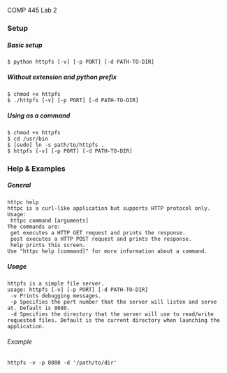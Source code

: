 COMP 445 Lab 2

### Setup

##### Basic setup
```shell
$ python httpfs [-v] [-p PORT] [-d PATH-TO-DIR]
```

##### Without extension and python prefix
```shell
$ chmod +x httpfs
$ ./httpfs [-v] [-p PORT] [-d PATH-TO-DIR]
```

##### Using as a command
```shell
$ chmod +x httpfs
$ cd /usr/bin
$ [sudo] ln -s path/to/httpfs .
$ httpfs [-v] [-p PORT] [-d PATH-TO-DIR]
```

### Help & Examples

##### General
```
httpc help
httpc is a curl-like application but supports HTTP protocol only.
Usage:
 httpc command [arguments]
The commands are:
 get executes a HTTP GET request and prints the response.
 post executes a HTTP POST request and prints the response.
 help prints this screen.
Use "httpc help [command]" for more information about a command.
```

##### Usage
```
httpfs is a simple file server.
usage: httpfs [-v] [-p PORT] [-d PATH-TO-DIR]
 -v Prints debugging messages.
 -p Specifies the port number that the server will listen and serve at. Default is 8080.
 -d Specifies the directory that the server will use to read/write
requested files. Default is the current directory when launching the
application.
```

###### Example

`httpfs -v -p 8080 -d '/path/to/dir'`
